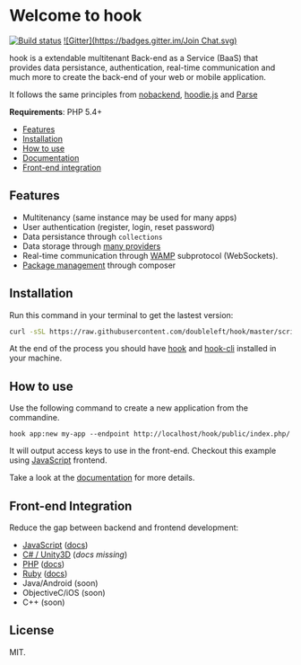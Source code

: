 Welcome to hook
===

[![Build status](https://travis-ci.org/doubleleft/hook.svg?branch=master)](https://travis-ci.org/doubleleft/hook)
[![Gitter](https://badges.gitter.im/Join Chat.svg)](https://gitter.im/doubleleft/hook?utm_source=badge&utm_medium=badge&utm_campaign=pr-badge&utm_content=badge)

hook is a extendable multitenant Back-end as a Service (BaaS) that provides
data persistance, authentication, real-time communication and much more to
create the back-end of your web or mobile application.

It follows the same principles from [nobackend](http://nobackend.org/), [hoodie.js](https://github.com/hoodiehq/hoodie.js) and [Parse](http://parse.com)

**Requirements**: PHP 5.4+

- [Features](#features)
- [Installation](#installation)
- [How to use](#how-to-use)
- [Documentation](https://github.com/doubleleft/hook/wiki)
- [Front-end integration](#front-end-integration)

Features
---

- Multitenancy (same instance may be used for many apps)
- User authentication (register, login, reset password)
- Data persistance through `collections`
- Data storage through [many providers](https://github.com/doubleleft/hook/wiki/Storage-providers)
- Real-time communication through [WAMP](http://wamp.ws) subprotocol (WebSockets).
- [Package management](https://github.com/doubleleft/hook/wiki/Composer-dependencies) through composer

Installation
---

Run this command in your terminal to get the lastest
version:

```bash
curl -sSL https://raw.githubusercontent.com/doubleleft/hook/master/scripts/install.sh | bash
```

At the end of the process you should have
[hook](https://github.com/doubleleft/hook) and
[hook-cli](https://github.com/doubleleft/hook-cli.git) installed in your
machine.

How to use
---

Use the following command to create a new application from the commandine.

```
hook app:new my-app --endpoint http://localhost/hook/public/index.php/
```

It will output access keys to use in the front-end. Checkout this example using
[JavaScript](https://github.com/doubleleft/hook-javascript#how-to-use) frontend.

Take a look at the [documentation](https://github.com/doubleleft/hook/wiki) for
more details.

Front-end Integration
---

Reduce the gap between backend and frontend development:

- [JavaScript](https://github.com/doubleleft/hook-javascript) ([docs](http://doubleleft.github.io/hook-javascript))
- [C# / Unity3D](https://github.com/doubleleft/hook-csharp) (_docs missing_)
- [PHP](https://github.com/doubleleft/hook-php) ([docs](http://doubleleft.github.io/hook-php))
- [Ruby](https://github.com/doubleleft/hook-ruby) ([docs](http://doubleleft.github.io/hook-ruby/))
- Java/Android (soon)
- ObjectiveC/iOS (soon)
- C++ (soon)

License
---

MIT.
